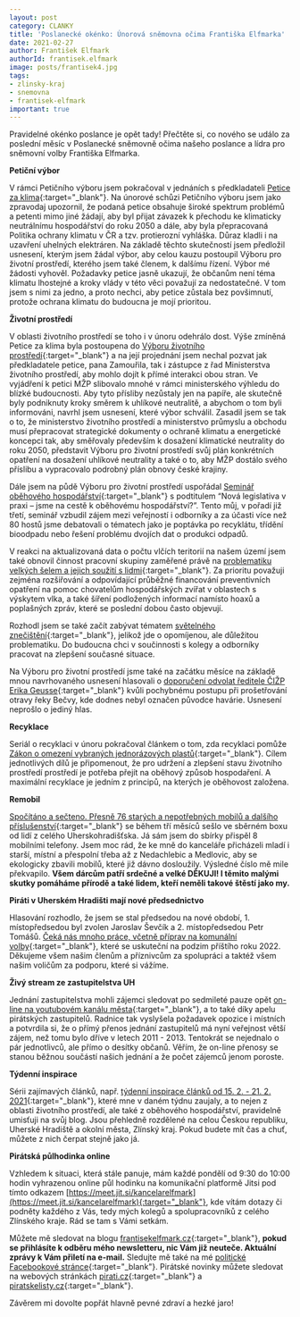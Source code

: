 ```yaml
---
layout: post
category: CLANKY
title: 'Poslanecké okénko: Únorová sněmovna očima Františka Elfmarka'
date: 2021-02-27
author: František Elfmark
authorId: frantisek.elfmark
image: posts/frantisek4.jpg
tags: 
- zlinsky-kraj
- snemovna
- frantisek-elfmark
important: true
---
```

Pravidelné okénko poslance je opět tady! Přečtěte si, co nového se událo za poslední měsíc v Poslanecké sněmovně očima našeho poslance a lídra pro sněmovní volby Františka Elfmarka.

**Petiční výbor**

V rámci Petičního výboru jsem pokračoval v jednáních s předkladateli [Petice za klima](https://www.frantisekelfmark.cz/ochrana-klimatu-do-budoucna-je-moje-priorita/){:target="_blank"}. Na únorové schůzi Petičního výboru jsem jako zpravodaj upozornil, že podaná petice obsahuje široké spektrum problémů a petenti mimo jiné žádají, aby byl přijat závazek k přechodu ke klimaticky neutrálnímu hospodářství do roku 2050 a dále, aby byla přepracovaná Politika ochrany klimatu v ČR a tzv. protierozní vyhláška. Důraz kladli i na uzavření uhelných elektráren. Na základě těchto skutečností jsem předložil usnesení, kterým jsem žádal výbor, aby celou kauzu postoupil Výboru pro životní prostředí, kterého jsem také členem, k dalšímu řízení. Výbor mé žádosti vyhověl.
Požadavky petice jasně ukazují, že občanům není téma klimatu lhostejné a kroky vlády v této věci považují za nedostatečné. V tom jsem s nimi za jedno, a proto nechci, aby petice zůstala bez povšimnutí, protože ochrana klimatu do budoucna je mojí prioritou.

**Životní prostředí**

V oblasti životního prostředí se toho i v únoru odehrálo dost. Výše zmíněná Petice za klima byla postoupena do [Výboru životního prostředí](https://www.frantisekelfmark.cz/pirati-zavazali-ministerstva-zivotniho-prostredi-a-obchodu-k-prepracovani-strategii-aby-smerovaly-k-dosazeni-klimaticke-neutrality-2050/){:target="_blank"} a na její projednání  jsem nechal pozvat jak předkladatele petice, pana Zamouřila, tak i zástupce z řad Ministerstva životního prostředí, aby mohlo dojít k přímé interakci obou stran. 
Ve vyjádření k petici MŽP slibovalo mnohé v rámci ministerského výhledu do blízké budoucnosti. Aby tyto přísliby nezůstaly jen na papíře, ale skutečně byly podniknuty kroky směrem k uhlíkové neutralitě, a abychom o tom byli informováni, navrhl jsem usnesení, které výbor schválil. Zasadil jsem se tak o to, že ministerstvo životního prostředí a ministerstvo průmyslu a obchodu musí přepracovat strategické dokumenty o ochraně klimatu a energetické koncepci tak, aby směřovaly především k dosažení klimatické neutrality do roku 2050, představit Výboru pro životní prostředí svůj plán konkrétních opatření na dosažení uhlíkové neutrality a také o to, aby MŽP dostálo svého příslibu a vypracovalo podrobný plán obnovy české krajiny.

Dále jsem na půdě Výboru pro životní prostředí uspořádal [Seminář oběhového hospodářství](https://www.frantisekelfmark.cz/seminar-obehoveho-hospodarstvi-iii-vzbudil-velky-zajem-odborniku-i-verejnosti/){:target="_blank"} s podtitulem “Nová legislativa v praxi – jsme na cestě k oběhovému hospodářství?”. Tento můj, v pořadí již třetí, seminář vzbudil zájem mezi veřejností i odborníky a za účasti více než 80 hostů jsme debatovali o tématech jako je poptávka po recyklátu, třídění bioodpadu nebo řešení problému dvojích dat o produkci odpadů.

V reakci na aktualizovaná data o počtu vlčích teritorií na našem území jsem také obnovil činnost pracovní skupiny zaměřené právě na [problematiku velkých šelem a jejich soužití s lidmi](https://www.frantisekelfmark.cz/vyvoj-situace-s-vlky-v-cesku-debatoval-jsem-s-odborniky/){:target="_blank"}. Za prioritu považuji zejména rozšiřování a odpovídající průběžné financování preventivních opatření na pomoc chovatelům hospodářských zvířat v oblastech s výskytem vlka, a také šíření podložených informací namísto hoaxů a poplašných zpráv, které se poslední dobou často objevují. 

Rozhodl jsem se také začít zabývat tématem [světelného znečištění](https://www.frantisekelfmark.cz/prilis-svetla-v-noci-problem-na-jehoz-reseni-musime-zapracovat/){:target="_blank"}, jelikož jde o opomíjenou, ale důležitou problematiku. Do budoucna chci v součinnosti s kolegy a odborníky pracovat na zlepšení současné situace. 

Na Výboru pro životní prostředí jsme také na začátku měsíce na základě mnou navrhovaného usnesení hlasovali o [doporučení odvolat ředitele ČIŽP Erika Geusse](https://www.frantisekelfmark.cz/vladni-clenove-vyboru-pro-zivotni-prostredi-podporili-stavajiciho-reditele-cizp-ktery-selhal-pri-setreni-havarie-na-becve/){:target="_blank"} kvůli pochybnému postupu při prošetřování otravy řeky Bečvy, kde dodnes nebyl označen původce havárie. Usnesení neprošlo o jediný hlas. 

**Recyklace**

Seriál o recyklaci v únoru pokračoval článkem o tom, zda recyklaci pomůže [Zákon o omezení vybraných jednorázových plastů](https://www.frantisekelfmark.cz/pomuze-recyklaci-zakon-o-omezeni-vybranych-jednorazovych-plastu-4/){:target="_blank"}. Cílem jednotlivých dílů je připomenout,  že pro udržení a zlepšení stavu životního prostředí prostředí je potřeba přejít na oběhový způsob hospodaření. A maximální recyklace je jedním z principů, na kterých je oběhovost založena. 

**Remobil**

[Spočítáno a sečteno. Přesně 76 starých a nepotřebných mobilů a dalšího příslušenství](https://www.frantisekelfmark.cz/spocitano-a-secteno-presne-76-starych-a-nepotrebnych-mobilu-a-dalsiho-prislusenstvi-se-behem-tri-mesicu-seslo-ve-sbernem-boxu-od-lidi-z-celeho-uherskohradistska/){:target="_blank"} se během tří měsíců sešlo ve sběrném boxu od lidí z celého Uherskohradišťska. Já sám jsem do sbírky přispěl 8 mobilními telefony. Jsem moc rád, že ke mně do kanceláře přicházeli mladí i starší, místní a přespolní třeba až z Nedachlebic a Medlovic, aby se ekologicky zbavili mobilů, které již dávno dosloužily. Výsledné číslo mě mile překvapilo. **Všem dárcům patří srdečné a velké DĚKUJI! I těmito malými skutky pomáháme přírodě a také lidem, kteří neměli takové štěstí jako my.**

**Piráti v Uherském Hradišti mají nové předsednictvo**

Hlasování rozhodlo, že jsem se stal předsedou na nové období, 1. místopředsedou byl zvolen Jaroslav Ševčík a 2. místopředsedou Petr Tomášů. [Čeká nás mnoho práce, včetně příprav na komunální volby](https://www.frantisekelfmark.cz/pirati-v-uh-hradisti-maji-nove-predsednictvo/){:target="_blank"}, které se uskuteční na podzim příštího roku 2022. Děkujeme všem našim členům a příznivcům za spolupráci a taktéž všem našim voličům za podporu, které si vážíme.

**Živý stream ze zastupitelstva UH**

Jednání zastupitelstva mohli zájemci sledovat po sedmileté pauze opět [on-line na youtubovém kanálu města](https://www.frantisekelfmark.cz/prace-stripky-z-17-zasedani-zastupitelstva-uherskeho-hradiste/){:target="_blank"}, a to také díky apelu pirátských zastupitelů. Radnice tak vyslyšela požadavek opozice i místních a potvrdila si, že o přímý přenos jednání zastupitelů má nyní veřejnost větší zájem, než tomu bylo dříve v letech 2011 - 2013. Tentokrát se nejednalo o pár jednotlivců, ale přímo o desítky občanů. Věřím, že  on-line přenosy se stanou běžnou součástí našich jednání a že počet zájemců jenom poroste.

**Týdenní inspirace**

Sérii zajímavých článků, např. [týdenní inspirace článků od 15. 2. - 21. 2. 2021](https://www.frantisekelfmark.cz/tydenni-inspirace-clanku-15-2-21-2-2021/){:target="_blank"}, které mne v daném týdnu zaujaly, a to nejen z oblasti životního prostředí, ale také z oběhového hospodářství, pravidelně umisťuji na svůj blog. Jsou přehledně rozdělené na celou Českou republiku, Uherské Hradiště a okolní města, Zlínský kraj. Pokud budete mít čas a chuť, můžete z nich čerpat stejně jako já.

**Pirátská půlhodinka online**

Vzhledem k situaci, která stále panuje, mám každé pondělí od 9:30 do 10:00 hodin vyhrazenou online půl hodinku na komunikační platformě Jitsi pod tímto odkazem [https://meet.jit.si/kancelarelfmark](https://meet.jit.si/kancelarelfmark){:target="_blank"}, kde vítám dotazy či podněty každého z Vás, tedy mých kolegů a spolupracovníků z celého Zlínského kraje. Rád se tam s Vámi setkám.

Můžete mě sledovat na blogu [frantisekelfmark.cz](https://www.frantisekelfmark.cz/){:target="_blank"}, **pokud se přihlásíte k odběru mého newsletteru, nic Vám již neuteče. Aktuální zprávy k Vám přiletí na e-mail.** Sledujte mě také na mé [politické Facebookové stránce](https://www.facebook.com/FrantisekElfmark.DiS/){:target="_blank"}. Pirátské novinky můžete sledovat na  webových stránkách [pirati.cz](https://www.pirati.cz){:target="_blank"} a [piratskelisty.cz](https://www.piratskelisty.cz){:target="_blank"}.

Závěrem mi dovolte popřát hlavně pevné zdraví a hezké jaro! 
